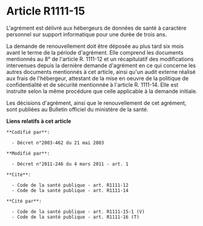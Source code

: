 # Article R1111-15

L'agrément est délivré aux hébergeurs de données de santé à caractère personnel sur support informatique pour une durée de
trois ans. 

La demande de renouvellement doit être déposée au plus tard six mois avant le terme de la période d'agrément. Elle comprend
les documents mentionnés au 8° de l'article R. 1111-12 et un récapitulatif des modifications intervenues depuis la dernière
demande d'agrément en ce qui concerne les autres documents mentionnés à cet article, ainsi qu'un audit externe réalisé aux
frais de l'hébergeur, attestant de la mise en oeuvre de la politique de confidentialité et de sécurité mentionnée à l'article
R. 1111-14. Elle est instruite selon la même procédure que celle applicable à la demande initiale. 

Les décisions d'agrément, ainsi que le renouvellement de cet agrément, sont publiées au Bulletin officiel du ministère de la
santé.

**Liens relatifs à cet article**

	**Codifié par**:

	  - Décret n°2003-462 du 21 mai 2003

	**Modifié par**:

	  - Décret n°2011-246 du 4 mars 2011 - art. 1

	**Cite**:

	  - Code de la santé publique - art. R1111-12
	  - Code de la santé publique - art. R1111-14

	**Cité par**:

	  - Code de la santé publique - art. R1111-15-1 (V)
	  - Code de la santé publique - art. R1111-16 (T)

